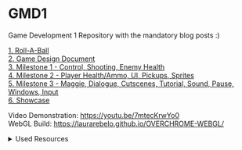 # GMD1
Game Development 1 Repository with the mandatory blog posts :)

[1. Roll-A-Ball](https://github.com/laurarebelo/GMD1/tree/main/blog-posts/1-roll-a-ball)  
[2. Game Design Document](https://github.com/laurarebelo/GMD1/blob/main//blog-posts/2-gdd)  
[3. Milestone 1 - Control, Shooting, Enemy Health](https://github.com/laurarebelo/GMD1/blob/main//blog-posts/3-milestone-1)  
[4. Milestone 2 - Player Health/Ammo, UI, Pickups, Sprites](https://github.com/laurarebelo/GMD1/blob/main//blog-posts/4-milestone-2)  
[5. Milestone 3 - Maggie, Dialogue, Cutscenes, Tutorial, Sound, Pause, Windows, Input](https://github.com/laurarebelo/GMD1/blob/main//blog-posts/5-milestone-3)  
[6. Showcase](https://github.com/laurarebelo/GMD1/blob/main//blog-posts/6-final)  

Video Demonstration: https://youtu.be/7mtecKrwYo0  
WebGL Build: https://laurarebelo.github.io/OVERCHROME-WEBGL/


<details>
  <summary>Used Resources</summary>
<b>TILEMAPS</b>
- Sewer Tilemap: https://alb-pixel-store.itch.io/robotype-sewer
- City Tilemap: https://mariaparragames.itch.io/free-retro-city-assetpack


</details>
